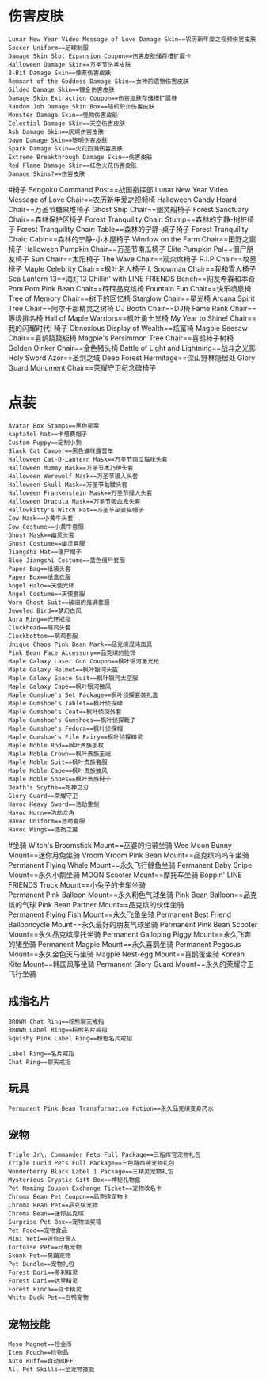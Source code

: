 # 伤害皮肤
	Lunar New Year Video Message of Love Damage Skin==农历新年爱之视频伤害皮肤
	Soccer Uniform==足球制服
	Damage Skin Slot Expansion Coupon==伤害皮肤储存槽扩展卡
	Halloween Damage Skin==万圣节伤害皮肤
	8-Bit Damage Skin==像素伤害皮肤
	Remnant of the Goddess Damage Skin==女神的遗物伤害皮肤
	Gilded Damage Skin==镀金伤害皮肤
	Damage Skin Extraction Coupon==伤害皮肤存储槽扩展券
	Random Job Damage Skin Box==随机职业伤害皮肤
	Monster Damage Skin==怪物伤害皮肤
	Celestial Damage Skin==天空伤害皮肤
	Ash Damage Skin==灰烬伤害皮肤
	Dawn Damage Skin==黎明伤害皮肤
	Spark Damage Skin==火花四溅伤害皮肤
	Extreme Breakthrough Damage Skin==伤害皮肤
	Red Flame Damage Skin==红色火花伤害皮肤
	Damage Skins?==伤害皮肤

#椅子
	Sengoku Command Post==战国指挥部
	Lunar New Year Video Message of Love Chair==农历新年爱之视频椅
	Halloween Candy Hoard Chair==万圣节糖果堆椅子
	Ghost Ship Chair==幽灵船椅子
	Forest Sanctuary Chair==森林保护区椅子
	Forest Tranquility Chair: Stump==森林的宁静-树桩椅子
	Forest Tranquility Chair: Table==森林的宁静-桌子椅子
	Forest Tranquility Chair: Cabin==森林的宁静-小木屋椅子
	Window on the Farm Chair==田野之窗椅子
	Halloween Pumpkin Chair==万圣节南瓜椅子
	Elite Pumpkin Pal==僵尸朋友椅子
	Sun Chair==太阳椅子
	The Wave Chair==观众席椅子
	R\.I\.P Chair==坟墓椅子
	Maple Celebrity Chair==枫叶名人椅子
	I, Snowman Chair==我和雪人椅子
	Sea Lantern 13==海灯13
	Chillin' with LINE FRIENDS Bench==网友希霖和本奇
	Pom Pom Pink Bean Chair==砰砰品克缤椅
	Fountain Fun Chair==快乐喷泉椅
	Tree of Memory Chair==树下的回忆椅
	Starglow Chair==星光椅
	Arcana Spirit Tree Chair==阿尔卡那精灵之树椅
	DJ Booth Chair==DJ椅
	Fame Rank Chair==等级排名椅
	Hall of Maple Warriors==枫叶勇士堂椅
	My Year to Shine! Chair==我的闪耀时代! 椅子
	Obnoxious Display of Wealth==炫富椅
	Magpie Seesaw Chair==喜鹊跷跷板椅
	Magpie\'s Persimmon Tree Chair==喜鹊柿子树椅
	Golden Oinker Chair==金色猪头椅
	Battle of Light and Lightning==战斗之光影
	Holy Sword Azor==圣剑之域
	Deep Forest Hermitage==深山野林隐居处
	Glory Guard Monument Chair==荣耀守卫纪念碑椅子

# 点装
	Avatar Box Stamps==黑色星票
	kaptafel hat==卡塔费帽子
	Custom Puppy==定制小狗
	Black Cat Camper==黑色猫咪露营车
	Halloween Cat-O-Lantern Mask==万圣节南瓜猫咪头套
	Halloween Mummy Mask==万圣节木乃伊头套
	Halloween Werewolf Mask==万圣节狼人头套
	Halloween Skull Mask==万圣节骷髅头套
	Halloween Frankenstein Mask==万圣节绿人头套
	Halloween Dracula Mask==万圣节吸血鬼头套
	Hallowkitty's Witch Hat==万圣节巫婆猫帽子
	Cow Mask==小黄牛头套
	Cow Costume==小黄牛套服
	Ghost Mask==幽灵头套
	Ghost Costume==幽灵套服
	Jiangshi Hat==僵尸帽子
	Blue Jiangshi Costume==蓝色僵尸套服
	Paper Bag==纸袋头套
	Paper Box==纸盒衣服
	Angel Halo==天使光环
	Angel Costume==天使套服
	Worn Ghost Suit==破旧的鬼魂套服
	Jeweled Bird==梦幻白凤
	Aura Ring==光环戒指
	Cluckhead==萌鸡头套
	Cluckbottom==萌鸡套服
	Unique Chaos Pink Bean Mark==品克缤混沌面具
	Pink Bean Face Accessory==品克缤的脸饰
	Maple Galaxy Laser Gun Coupon==枫叶银河激光枪
	Maple Galaxy Helmet==枫叶银河头盔
	Maple Galaxy Space Suit==枫叶银河太空服
	Maple Galaxy Cape==枫叶银河披风
	Maple Gumshoe's Set Package==枫叶侦探套装礼盒
	Maple Gumshoe's Tablet==枫叶侦探碑
	Maple Gumshoe's Coat==枫叶侦探外套
	Maple Gumshoe's Gumshoes==枫叶侦探靴子
	Maple Gumshoe's Fedora==枫叶侦探帽
	Maple Gumshoe's File Fairy==枫叶侦探精灵
	Maple Noble Rod==枫叶贵族手杖
	Maple Noble Crown==枫叶贵族王冠
	Maple Noble Suit==枫叶贵族套服
	Maple Noble Cape==枫叶贵族披风
	Maple Noble Shoes==枫叶贵族鞋子
	Death's Scythe==死神之刃
	Glory Guard==荣耀守卫
	Havoc Heavy Sword==浩劫重剑
	Havoc Horn==浩劫龙角
	Havoc Uniform==浩劫套服
	Havoc Wings==浩劫之翼

#坐骑
	Witch's Broomstick Mount==巫婆的扫帚坐骑
	Wee Moon Bunny Mount==迷你月兔坐骑
	Vroom Vroom Pink Bean Mount==品克缤呜呜车坐骑
	Permanent Flying Whale Mount==永久飞行鲸鱼坐骑
	Permanent Baby Snipe Mount==永久小鹬坐骑
	MOON Scooter Mount==摩托车坐骑
	Boppin' LINE FRIENDS Truck Mount==小兔子的卡车坐骑	
	Permanent Pink Balloon Mount==永久粉色气球坐骑
	Pink Bean Balloon==品克缤的气球
	Pink Bean Partner Mount==品克缤的伙伴坐骑	
	Permanent Flying Fish Mount==永久飞鱼坐骑
	Permanent Best Friend Ballooncycle Mount==永久最好的朋友气球坐骑
	Permanent Pink Bean Scooter Mount==永久品克缤摩托坐骑
	Permanent Galloping Piggy Mount==永久飞奔的猪坐骑
	Permanent Magpie Mount==永久喜鹊坐骑
	Permanent Pegasus Mount==永久金色天马坐骑
	Magpie Nest-egg Mount==喜鹊蛋坐骑
	Korean Kite Mount==韩国风筝坐骑
	Permanent Glory Guard Mount==永久的荣耀守卫飞行坐骑

## 戒指名片
	BROWN Chat Ring==棕熊聊天戒指
	BROWN Label Ring==棕熊名片戒指
	Squishy Pink Label Ring==粉色名片戒指

	Label Ring==名片戒指
	Chat Ring==聊天戒指

## 玩具
	Permanent Pink Bean Transformation Potion==永久品克缤变身药水

## 宠物
	Triple Jr\. Commander Pets Full Package==三指挥官宠物礼包
	Triple Lucid Pets Full Package==三色路西德宠物礼包
	Wonderberry Black Label 1 Package==三精灵宠物礼包
	Mysterious Cryptic Gift Box==神秘礼物盒
	Pet Naming Coupon Exchange Ticket==宠物改名卡
	Chroma Bean Pet Coupon==品克缤宠物卡
	Chroma Bean Pet==品克缤宠物
	Chroma Bean==迷你品克缤
	Surprise Pet Box==宠物抽奖箱
	Pet Food==宠物食品
	Mini Yeti==迷你白雪人
	Tortoise Pet==乌龟宠物
	Skunk Pet==臭鼬宠物
	Pet Bundle==宠物礼包
	Forest Dori==多利精灵
	Forest Dari==达里精灵
	Forest Finca==芬卡精灵
	White Duck Pet==白鸭宠物

## 宠物技能
	Meso Magnet==捡金币
	Item Pouch==捡物品
	Auto Buff==自动BUFF
	All Pet Skills==全宠物技能

